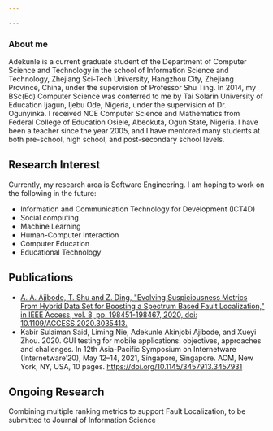 ```yaml
---

---
```


### About me
Adekunle is a current graduate student of the Department of Computer Science and Technology in the school of Information Science and Technology, Zhejiang Sci-Tech University, Hangzhou City, Zhejiang Province, China, under the supervision of Professor Shu Ting.
In 2014, my BSc(Ed) Computer Science was conferred to me by Tai Solarin University of Education Ijagun, Ijebu Ode, Nigeria, under the supervision of Dr. Ogunyinka.
I received NCE Computer Science and Mathematics from Federal College of Education Osiele, Abeokuta, Ogun State, Nigeria. 
I have been a teacher since the year 2005, and I have mentored many students at both pre-school, high school, and post-secondary school levels. 
 

## Research Interest
Currently, my research area is Software Engineering. I am hoping to work on the following in the future:
- Information and Communication Technology for Development (ICT4D)
- Social computing
- Machine Learning
- Human-Computer Interaction
- Computer Education
- Educational Technology

## Publications
- [A. A. Ajibode, T. Shu and Z. Ding, "Evolving Suspiciousness Metrics From Hybrid Data Set for Boosting a
Spectrum Based Fault Localization," in IEEE Access, vol. 8, pp. 198451-198467, 2020, doi: 10.1109/ACCESS.2020.3035413.](https://drive.google.com/file/d/1J4Tb-Bp5geYosHp9vILNBaJThIEekReX/view?usp=sharing)
- Kabir Sulaiman Said, Liming Nie, Adekunle Akinjobi Ajibode, and Xueyi Zhou. 2020. GUI testing for mobile applications: objectives, approaches and challenges. In 12th Asia-Pacific Symposium on Internetware (Internetware’20), May 12–14, 2021, Singapore, Singapore. ACM, New York, NY, USA, 10 pages. https://doi.org/10.1145/3457913.3457931

## Ongoing Research
Combining multiple ranking metrics to support Fault Localization,  to be submitted to Journal of Information Science

